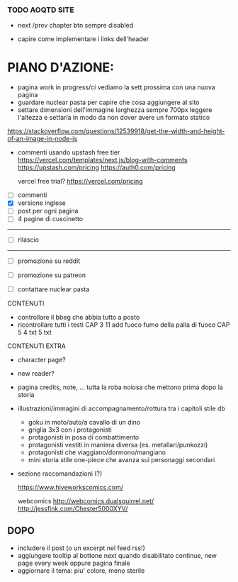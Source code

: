 ### TODO AOQTD SITE

- next /prev chapter btn sempre disabled

- capire come implementare i links dell'header

# PIANO D'AZIONE:

- pagina work in progress/ci vediamo la sett prossima con una nuova pagina
- guardare nuclear pasta per capire che cosa aggiungere al sito
- settare dimensioni dell'immagine
  larghezza sempre 700px
  leggere l'altezza e settarla in modo da non dover avere un formato statico

https://stackoverflow.com/questions/12539918/get-the-width-and-height-of-an-image-in-node-js

- commenti usando upstash free tier
    https://vercel.com/templates/next.js/blog-with-comments
    https://upstash.com/pricing
    https://auth0.com/pricing

    vercel free trial? https://vercel.com/pricing

- [ ] commenti
- [x] versione inglese
- [ ] post per ogni pagina
- [ ] 4 pagine di cuscinetto
------
- [ ] rilascio
------
- [ ] promozione su reddit
- [ ] promozione su patreon
- [ ] contattare nuclear pasta


CONTENUTI

  - controllare il bbeg che abbia tutto a posto
  - ricontrollare tutti i testi
    CAP 3
      11 add fuoco fumo della palla di fuoco
    CAP 5
      4 txt
      5 txt

CONTENUTI EXTRA
  - character page?
  
  - new reader?

  - pagina credits, note, ... tutta la roba noiosa che mettono prima dopo la storia

  - illustrazioni/immagini di accompagnamento/rottura tra i capitoli stile db 
    - goku in moto/auto/a cavallo di un dino
    - griglia 3x3 con i protagonisti
    - protagonisti in posa di combattimento
    - protagonisti vestiti in maniera diversa (es. metallari/punkozzi)
    - protagonisti che viaggiano/dormono/mangiano
    - mini storia stile one-piece che avanza sui personaggi secondari

  - sezione raccomandazioni (?)

    https://www.hiveworkscomics.com/

    webcomics
      http://webcomics.dualsquirrel.net/
      http://jessfink.com/Chester5000XYV/




DOPO
---
- includere il post (o un excerpt nel feed rss!)
- aggiungere tooltip al bottone next quando disabilitato
  continue, new page every week
    oppure pagina finale
- aggiornare il tema: piu' colore, meno sterile